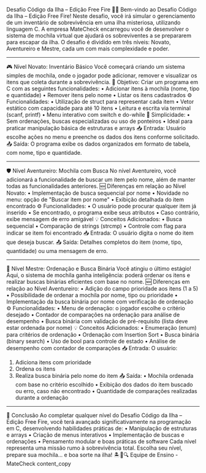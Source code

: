 Desafio Código da Ilha – Edição Free Fire 🔫🎒
Bem-vindo ao Desafio Código da Ilha – Edição Free Fire! Neste desafio, você irá simular o gerenciamento de um inventário de sobrevivência em uma ilha misteriosa, utilizando linguagem C.
A empresa MateCheck encarregou você de desenvolver o sistema de mochila virtual que ajudará os sobreviventes a se prepararem para escapar da ilha. O desafio é dividido em três níveis: Novato, Aventureiro e Mestre, cada um com mais complexidade e poder.
________________________________________
🎮 Nível Novato: Inventário Básico
Você começará criando um sistema simples de mochila, onde o jogador pode adicionar, remover e visualizar os itens que coleta durante a sobrevivência.
🚩 Objetivo:
Criar um programa em C com as seguintes funcionalidades:
•	Adicionar itens à mochila (nome, tipo e quantidade)
•	Remover itens pelo nome
•	Listar os itens cadastrados
⚙️ Funcionalidades:
•	Utilização de struct para representar cada item
•	Vetor estático com capacidade para até 10 itens
•	Leitura e escrita via terminal (scanf, printf)
•	Menu interativo com switch e do-while
🧠 Simplicidade:
•	Sem ordenações, buscas especializadas ou uso de ponteiros
•	Ideal para praticar manipulação básica de estruturas e arrays
📥 Entrada:
Usuário escolhe ações no menu e preenche os dados dos itens conforme solicitado.
📤 Saída:
O programa exibe os dados organizados em formato de tabela, com nome, tipo e quantidade.
________________________________________
🛡️ Nível Aventureiro: Mochila com Busca
No nível Aventureiro, você adicionará a funcionalidade de buscar um item pelo nome, além de manter todas as funcionalidades anteriores.
🆕 Diferenças em relação ao Nível Novato:
•	Implementação de busca sequencial por nome
•	Novidade no menu: opção de "Buscar item por nome"
•	Exibição detalhada do item encontrado
⚙️ Funcionalidades:
•	O usuário pode procurar qualquer item já inserido
•	Se encontrado, o programa exibe seus atributos
•	Caso contrário, exibe mensagem de erro amigável
💡 Conceitos Adicionados:
•	Busca sequencial
•	Comparação de strings (strcmp)
•	Controle com flag para indicar se item foi encontrado
📥 Entrada:
O usuário digita o nome do item que deseja buscar.
📤 Saída:
Detalhes completos do item (nome, tipo, quantidade) ou uma mensagem de erro.
________________________________________
🧠 Nível Mestre: Ordenação e Busca Binária
Você atingiu o último estágio! Aqui, o sistema de mochila ganha inteligência: poderá ordenar os itens e realizar buscas binárias eficientes com base no nome.
🆕 Diferenças em relação ao Nível Aventureiro:
•	Adição do campo prioridade aos itens (1 a 5)
•	Possibilidade de ordenar a mochila por nome, tipo ou prioridade
•	Implementação da busca binária por nome com verificação de ordenação
⚙️ Funcionalidades:
•	Menu de ordenação: o jogador escolhe o critério desejado
•	Contador de comparações na ordenação para análise de desempenho
•	Busca binária com validação de pré-requisito (lista deve estar ordenada por nome)
💡 Conceitos Adicionados:
•	Enumeração (enum) para critérios de ordenação
•	Ordenação com Insertion Sort
•	Busca binária (binary search)
•	Uso de bool para controle de estado
•	Análise de desempenho com contador de comparações
📥 Entrada:
O usuário:
1.	Adiciona itens com prioridade
2.	Ordena os itens
3.	Realiza busca binária pelo nome do item
📤 Saída:
•	Mochila ordenada com base no critério escolhido
•	Exibição dos dados do item buscado ou erro, caso não encontrado
•	Quantidade de comparações realizadas durante a ordenação
________________________________________
🏁 Conclusão
Ao completar qualquer nível do Desafio Código da Ilha – Edição Free Fire, você terá avançado significativamente na programação em C, desenvolvendo habilidades práticas de:
•	Manipulação de estruturas e arrays
•	Criação de menus interativos
•	Implementação de buscas e ordenações
•	Pensamento modular e boas práticas de software
Cada nível representa uma missão rumo à sobrevivência total. Escolha seu nível, prepare sua mochila... e boa sorte na ilha! 🏝️💼🔍
Equipe de Ensino - MateCheck content_copy


